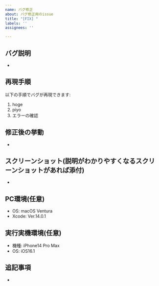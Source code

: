 ```yaml
---
name: バグ修正
about: バグ修正用のissue
title: "[FIX] "
labels: ''
assignees: ''

---
```


## バグ説明
- 

## 再現手順
以下の手順でバグが再現できます:
1. hoge
1. piyo
1. エラーの確認

## 修正後の挙動
- 

## スクリーンショット(説明がわかりやすくなるスクリーンショットがあれば添付)
- 

## PC環境(任意)
 - OS: macOS Ventura
 - Xcode: Ver.14.0.1

## 実行実機環境(任意)
 - 機種: iPhone14 Pro Max
 - OS: iOS16.1

## 追記事項
-